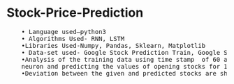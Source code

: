 # Stock-Price-Prediction
<pre>
    • Language used–python3
    • Algorithms Used- RNN, LSTM
    •Libraries Used-Numpy, Pandas, Sklearn, Matplotlib
    • Data-set used- Google Stock Prediction Train, Google Stock Prediction Test
    •Analysis of the training data using time stamp  of 60 and training it using 4  hidden layer of neurons and 1 final output
    neuron and predicting the values of opening stocks for 1 month after traing the algorithms for 100 epocs
    •Deviation between the given and predicted stocks are shown below 
    <a href = 'https://github.com/RavenKing144/Stock-Price-Prediction/blob/master/prediction_vs_real.png'></a>
</pre>
